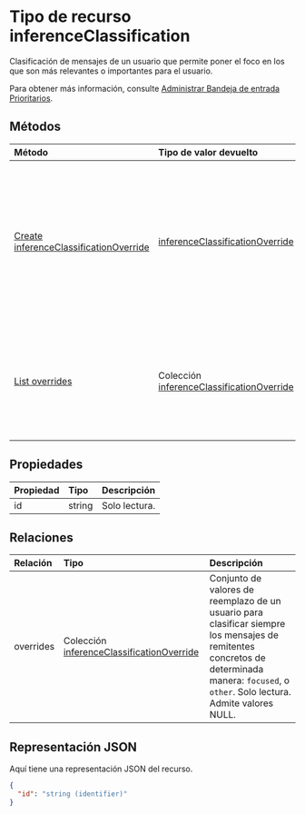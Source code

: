 # <a name="inferenceclassification-resource-type"></a>Tipo de recurso inferenceClassification

Clasificación de mensajes de un usuario que permite poner el foco en los que son más relevantes o importantes para el usuario. 

Para obtener más información, consulte [Administrar Bandeja de entrada Prioritarios](manage_focused_inbox.md).


## <a name="methods"></a>Métodos

| Método           | Tipo de valor devuelto    |Descripción|
|:---------------|:--------|:----------|
|[Create inferenceClassificationOverride](../api/inferenceclassification_post_overrides.md) |[inferenceClassificationOverride](inferenceclassificationoverride.md)| Crea un reemplazo para un remitente identificado mediante una dirección SMTP. Los mensajes futuros de esa dirección SMTP se clasificarán sistemáticamente como se especifica en la invalidación.|
|[List overrides](../api/inferenceclassification_list_overrides.md) |Colección [inferenceClassificationOverride](inferenceclassificationoverride.md)| Obtiene los reemplazos que un usuario ha configurado para clasificar siempre los mensajes de determinados remitentes de forma específica.|

## <a name="properties"></a>Propiedades
| Propiedad       | Tipo    |Descripción|
|:---------------|:--------|:----------|
|id|string| Solo lectura.|

## <a name="relationships"></a>Relaciones
| Relación | Tipo    |Descripción|
|:---------------|:--------|:----------|
|overrides|Colección [inferenceClassificationOverride](inferenceclassificationoverride.md)| Conjunto de valores de reemplazo de un usuario para clasificar siempre los mensajes de remitentes concretos de determinada manera: `focused`, o `other`. Solo lectura. Admite valores NULL.|

## <a name="json-representation"></a>Representación JSON

Aquí tiene una representación JSON del recurso.

<!-- {
  "blockType": "resource",
  "optionalProperties": [

  ],
  "@odata.type": "microsoft.graph.inferenceClassification"
}-->

```json
{
  "id": "string (identifier)"
}

```

<!-- uuid: 8fcb5dbc-d5aa-4681-8e31-b001d5168d79
2015-10-25 14:57:30 UTC -->
<!-- {
  "type": "#page.annotation",
  "description": "inferenceClassification resource",
  "keywords": "",
  "section": "documentation",
  "tocPath": ""
}-->